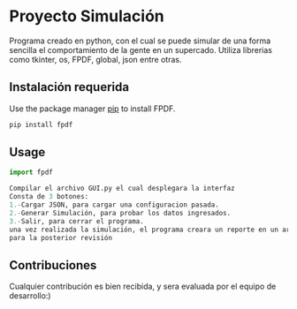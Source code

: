 # Proyecto Simulación

Programa creado en python, con el cual se puede simular de una forma sencilla el comportamiento de la gente en un supercado.
Utiliza librerias como tkinter, os, FPDF, global, json entre otras.

## Instalación requerida

Use the package manager [pip](https://pypi.org/project/fpdf/) to install FPDF.

```bash
pip install fpdf
```

## Usage

```python
import fpdf

Compilar el archivo GUI.py el cual desplegara la interfaz
Consta de 3 botones:
1.-Cargar JSON, para cargar una configuracion pasada.
2.-Generar Simulación, para probar los datos ingresados.
3.-Salir, para cerrar el programa.
una vez realizada la simulación, el programa creara un reporte en un archivo PDF, 
para la posterior revisión
```

## Contribuciones
Cualquier contribución es bien recibida, y sera evaluada por el equipo de desarrollo:) 


